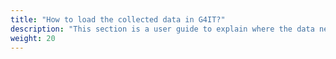 ```yaml
---
title: "How to load the collected data in G4IT?"
description: "This section is a user guide to explain where the data need to be loaded in the application"
weight: 20
---
```

